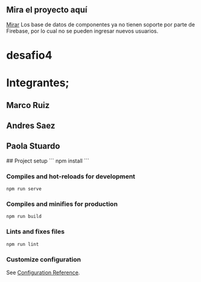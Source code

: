 ## Mira el proyecto aquí
[Mirar](https://desafio4-modulo7.vercel.app/)
Los base de datos de componentes ya no tienen soporte por parte de Firebase, por lo cual no se pueden ingresar nuevos usuarios.

# desafio4
<h1> Integrantes; </h1>
<h2> Marco Ruiz </h2>
<h2> Andres Saez </h2>
<h2> Paola Stuardo </h2>
## Project setup
```
npm install
```

### Compiles and hot-reloads for development
```
npm run serve
```

### Compiles and minifies for production
```
npm run build
```

### Lints and fixes files
```
npm run lint
```

### Customize configuration
See [Configuration Reference](https://cli.vuejs.org/config/).
